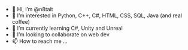 - 👋 Hi, I’m @n8tait
- 👀 I’m interested in Python, C++, C#, HTML, CSS, SQL, Java (and real coffee)
- 🌱 I’m currently learning C#, Unity and Unreal 
- 💞️ I’m looking to collaborate on web dev
- 📫 How to reach me ...

<!---
n8tait/n8tait is a ✨ special ✨ repository because its `README.md` (this file) appears on your GitHub profile.
You can click the Preview link to take a look at your changes.
--->
